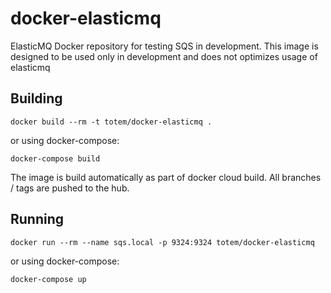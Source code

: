 # docker-elasticmq
ElasticMQ Docker repository for testing SQS in development. This image is designed to be used only in development
and does not optimizes usage of elasticmq

## Building
```
docker build --rm -t totem/docker-elasticmq .
```

or using docker-compose:
```
docker-compose build
```

The image is build automatically as part of docker cloud build. All branches / tags are pushed to the hub.

## Running

```
docker run --rm --name sqs.local -p 9324:9324 totem/docker-elasticmq
```

or using docker-compose:

```
docker-compose up
```
